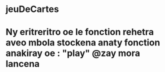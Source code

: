 # jeuDeCartes

# Ny eritreritro oe le fonction rehetra aveo mbola stockena anaty fonction anakiray oe : "play" @zay mora lancena
